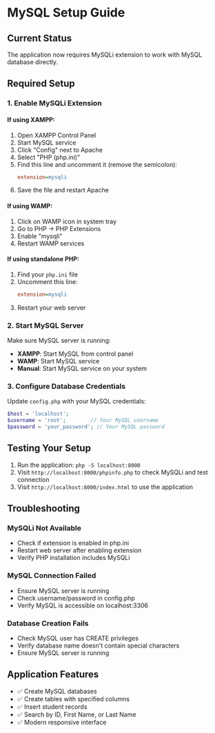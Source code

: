 # MySQL Setup Guide

## Current Status
The application now requires MySQLi extension to work with MySQL database directly.

## Required Setup

### 1. Enable MySQLi Extension

#### If using XAMPP:
1. Open XAMPP Control Panel
2. Start MySQL service
3. Click "Config" next to Apache
4. Select "PHP (php.ini)"
5. Find this line and uncomment it (remove the semicolon):
   ```ini
   extension=mysqli
   ```
6. Save the file and restart Apache

#### If using WAMP:
1. Click on WAMP icon in system tray
2. Go to PHP → PHP Extensions
3. Enable "mysqli"
4. Restart WAMP services

#### If using standalone PHP:
1. Find your `php.ini` file
2. Uncomment this line:
   ```ini
   extension=mysqli
   ```
3. Restart your web server

### 2. Start MySQL Server
Make sure MySQL server is running:
- **XAMPP**: Start MySQL from control panel
- **WAMP**: Start MySQL service
- **Manual**: Start MySQL service on your system

### 3. Configure Database Credentials
Update `config.php` with your MySQL credentials:
```php
$host = 'localhost';
$username = 'root';        // Your MySQL username
$password = 'your_password'; // Your MySQL password
```

## Testing Your Setup

1. Run the application: `php -S localhost:8000`
2. Visit `http://localhost:8000/phpinfo.php` to check MySQLi and test connection
3. Visit `http://localhost:8000/index.html` to use the application

## Troubleshooting

### MySQLi Not Available
- Check if extension is enabled in php.ini
- Restart web server after enabling extension
- Verify PHP installation includes MySQLi

### MySQL Connection Failed
- Ensure MySQL server is running
- Check username/password in config.php
- Verify MySQL is accessible on localhost:3306

### Database Creation Fails
- Check MySQL user has CREATE privileges
- Verify database name doesn't contain special characters
- Ensure MySQL server is running

## Application Features
- ✅ Create MySQL databases
- ✅ Create tables with specified columns
- ✅ Insert student records
- ✅ Search by ID, First Name, or Last Name
- ✅ Modern responsive interface
